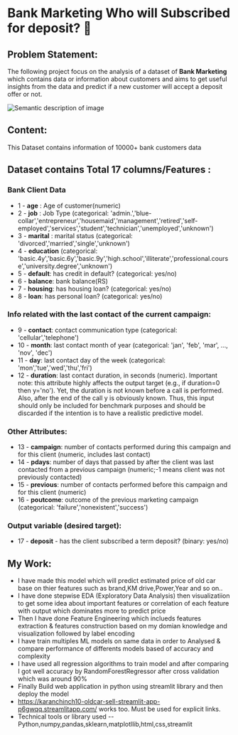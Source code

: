#  Bank Marketing Who will Subscribed for deposit? 🏦
## Problem Statement:
The following project focus on the analysis of a dataset of **Bank Marketing** which contains data or information about customers and aims to get useful insights from the data and predict if a new customer will accept a deposit offer or not.

![Semantic description of image](used_car.jpg "Image Title")
## Content:
This Dataset contains information of 10000+ bank customers data
## Dataset contains Total 17 columns/Features :

### Bank Client Data
* 1 - **age** : Age of customer(numeric)
* 2 - **job** : Job Type (categorical: 'admin.','blue-collar','entrepreneur','housemaid','management','retired','self-employed','services','student','technician','unemployed','unknown')
* 3 - **marital** : marital status (categorical: 'divorced','married','single','unknown')
* 4 - **education** (categorical: 'basic.4y','basic.6y','basic.9y','high.school','illiterate','professional.course','university.degree','unknown')
* 5 - **default**: has credit in default? (categorical: yes/no)
* 6 - **balance**: bank balance(RS)
* 7 - **housing**: has housing loan? (categorical: yes/no)
* 8 - **loan**: has personal loan? (categorical: yes/no)

### Info related with the last contact of the current campaign:
* 9 - **contact**: contact communication type (categorical: 'cellular','telephone')
* 10 - **month**: last contact month of year (categorical: 'jan', 'feb', 'mar', ..., 'nov', 'dec')
* 11 - **day**: last contact day of the week (categorical: 'mon','tue','wed','thu','fri')
* 12 - **duration**: last contact duration, in seconds (numeric). Important note: this attribute highly affects the output target (e.g., if duration=0 then y='no'). Yet, the duration is not known before a call is performed. Also, after the end of the call y is obviously known. Thus, this input should only be included for benchmark purposes and should be discarded if the intention is to have a realistic predictive model.

### Other Attributes:
* 13 - **campaign**: number of contacts performed during this campaign and for this client (numeric, includes last contact)
* 14 - **pdays**: number of days that passed by after the client was last contacted from a previous campaign (numeric;-1 means client was not previously contacted)
* 15 - **previous**: number of contacts performed before this campaign and for this client (numeric)
* 16 - **poutcome**: outcome of the previous marketing campaign (categorical: 'failure','nonexistent','success')

### Output variable (desired target):
* 17 - **deposit** - has the client subscribed a term deposit? (binary: yes/no)
## My Work:
- I have made this model which will predict estimated price of old car base on thier features such as brand,KM drive,Power,Year and so on..
- I have done stepwise EDA (Exploratory Data Analysis) then visualizatiion to get some idea about important features or correlation of each feature with output which dominates more to predict price
- Then I have done Feature Engineering which inclueds features extraction & features construction based on my domian knowledge and visualization followed by label encoding 
- I have train multiples ML models on same data in order to Analysed & compare performance of differents models based of accuracy and complexity
- I have used all regression algorithms to train model and after comparing I got well accuracy by RandomForestRegressor after cross validation which was around 90%
- Finally Build web application in python using streamlit library and then deploy the model 
- <https://karanchinch10-oldcar-sell-streamlit-app-p6gwqq.streamlitapp.com/> works too. Must be used for explicit links.
- Technical tools or library used --Python,numpy,pandas,sklearn,matplotllib,html,css,streamlit 
